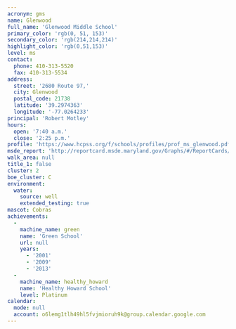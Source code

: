 ```yaml
---
acronym: gms
name: Glenwood
full_name: 'Glenwood Middle School'
primary_color: 'rgb(0, 51, 153)'
secondary_color: 'rgb(214,214,214)'
highlight_color: 'rgb(0,51,153)'
level: ms
contact:
  phone: 410-313-5520
  fax: 410-313-5534
address:
  street: '2680 Route 97,'
  city: Glenwood
  postal_code: 21738
  latitude: '39.2974363'
  longitude: '-77.0264233'
principal: 'Robert Motley'
hours:
  open: '7:40 a.m.'
  close: '2:25 p.m.'
profile: 'https://www.hcpss.org/f/schools/profiles/prof_ms_glenwood.pdf'
msde_report: 'http://reportcard.msde.maryland.gov/Graphs/#/ReportCards/ReportCardSchool/1//1/13/0405/'
walk_area: null
title_1: false
cluster: 2
boe_cluster: C
environment:
  water:
    source: well
    extended_testing: true
mascot: Cobras
achievements:
  -
    machine_name: green
    name: 'Green School'
    url: null
    years:
      - '2001'
      - '2009'
      - '2013'
  -
    machine_name: healthy_howard
    name: 'Healthy Howard School'
    level: Platinum
calendar:
  mode: null
  account: o6lemg1tlh49hl5fvjmioruh9k@group.calendar.google.com
---
```


